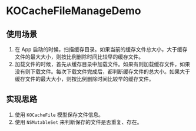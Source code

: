 # KOCacheFileManageDemo

## 使用场景
1. 在 App 启动的时候，扫描缓存目录。如果当前的缓存文件总大小，大于缓存文件的最大大小，则按比例删除时间比较早的缓存文件。
2. 加载文件的时候，首先从缓存目录中加载文件。如果有则加载缓存文件，如果没有则下载文件。每次下载文件完成后，都判断缓存文件的总大小。如果大于缓存文件的最大大小，则按比例删除时间比较早的缓存文件。

## 实现思路
1. 使用 `KOCacheFile` 模型保存文件信息。
2. 使用 `NSMutableSet` 来判断保存的文件是否重复、存在。
